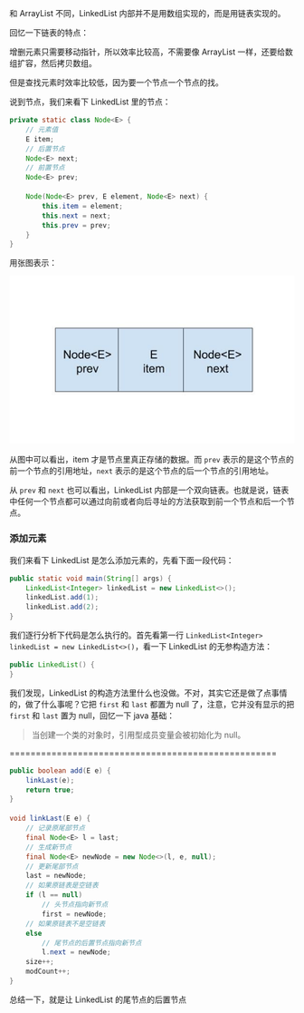 和 ArrayList 不同，LinkedList 内部并不是用数组实现的，而是用链表实现的。

回忆一下链表的特点：

增删元素只需要移动指针，所以效率比较高，不需要像 ArrayList 一样，还要给数组扩容，然后拷贝数组。

但是查找元素时效率比较低，因为要一个节点一个节点的找。

说到节点，我们来看下 LinkedList 里的节点：

```java
private static class Node<E> {
    // 元素值
    E item;
    // 后置节点
    Node<E> next;
    // 前置节点
    Node<E> prev;

    Node(Node<E> prev, E element, Node<E> next) {
        this.item = element;
        this.next = next;
        this.prev = prev;
    }
}
```

用张图表示：

<p align="center">
  <img src="https://raw.githubusercontent.com/shadowwingz/JavaLife/master/art/LinkedList%20Node.jpg"/>
</p>


从图中可以看出，item 才是节点里真正存储的数据。而 `prev` 表示的是这个节点的前一个节点的引用地址，`next` 表示的是这个节点的后一个节点的引用地址。

从 `prev` 和 `next` 也可以看出，LinkedList 内部是一个双向链表。也就是说，链表中任何一个节点都可以通过向前或者向后寻址的方法获取到前一个节点和后一个节点。

### 添加元素 ###

我们来看下 LinkedList 是怎么添加元素的，先看下面一段代码：

```java
public static void main(String[] args) {
    LinkedList<Integer> linkedList = new LinkedList<>();
    linkedList.add(1);
    linkedList.add(2);
}
```

我们逐行分析下代码是怎么执行的。首先看第一行 `LinkedList<Integer> linkedList = new LinkedList<>()`，看一下 LinkedList 的无参构造方法：

```java
public LinkedList() {
}
```

我们发现，LinkedList 的构造方法里什么也没做。不对，其实它还是做了点事情的，做了什么事呢？它把 `first` 和 `last` 都置为 null 了，注意，它并没有显示的把 `first` 和 `last` 置为 null，回忆一下 java 基础：

> 当创建一个类的对象时，引用型成员变量会被初始化为 null。


===================================================

```java
public boolean add(E e) {
    linkLast(e);
    return true;
}

void linkLast(E e) {
    // 记录原尾部节点
    final Node<E> l = last;
    // 生成新节点
    final Node<E> newNode = new Node<>(l, e, null);
    // 更新尾部节点
    last = newNode;
    // 如果原链表是空链表
    if (l == null)
        // 头节点指向新节点
        first = newNode;
    // 如果原链表不是空链表
    else
        // 尾节点的后置节点指向新节点
        l.next = newNode;
    size++;
    modCount++;
}
```

总结一下，就是让 LinkedList 的尾节点的后置节点

